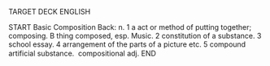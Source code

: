 TARGET DECK
ENGLISH

START
Basic
Composition
Back: n. 1 a act or method of putting together; composing. B thing composed, esp. Music. 2 constitution of a substance. 3 school essay. 4 arrangement of the parts of a picture etc. 5 compound artificial substance.  compositional adj.
END

